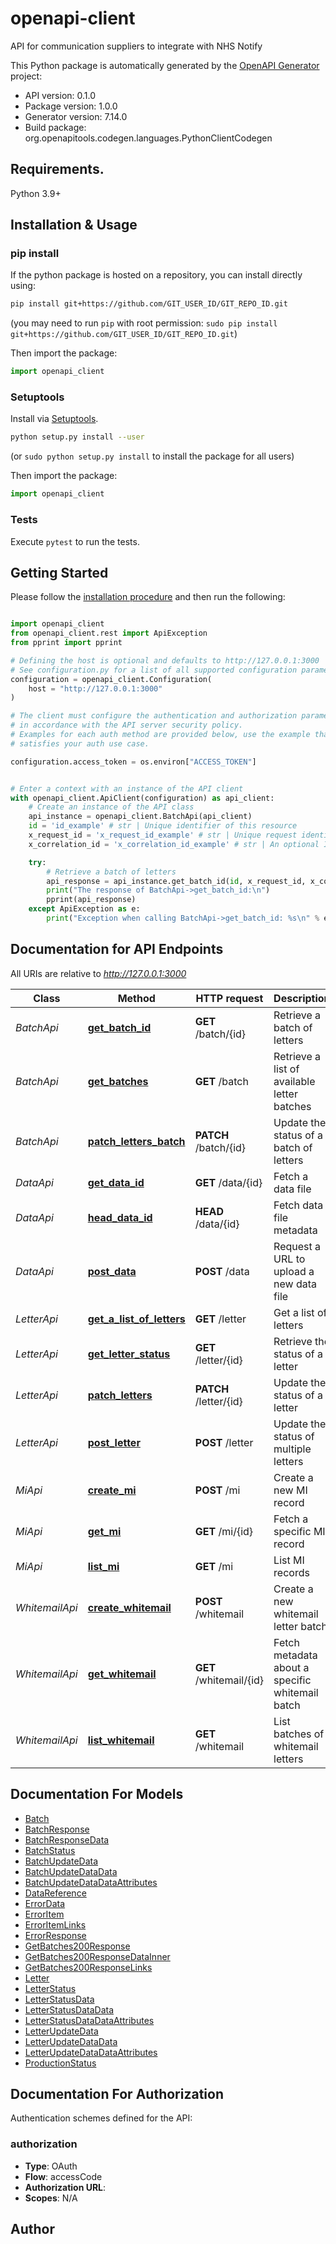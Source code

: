 # openapi-client
API for communication suppliers to integrate with NHS Notify

This Python package is automatically generated by the [OpenAPI Generator](https://openapi-generator.tech) project:

- API version: 0.1.0
- Package version: 1.0.0
- Generator version: 7.14.0
- Build package: org.openapitools.codegen.languages.PythonClientCodegen

## Requirements.

Python 3.9+

## Installation & Usage
### pip install

If the python package is hosted on a repository, you can install directly using:

```sh
pip install git+https://github.com/GIT_USER_ID/GIT_REPO_ID.git
```
(you may need to run `pip` with root permission: `sudo pip install git+https://github.com/GIT_USER_ID/GIT_REPO_ID.git`)

Then import the package:
```python
import openapi_client
```

### Setuptools

Install via [Setuptools](http://pypi.python.org/pypi/setuptools).

```sh
python setup.py install --user
```
(or `sudo python setup.py install` to install the package for all users)

Then import the package:
```python
import openapi_client
```

### Tests

Execute `pytest` to run the tests.

## Getting Started

Please follow the [installation procedure](#installation--usage) and then run the following:

```python

import openapi_client
from openapi_client.rest import ApiException
from pprint import pprint

# Defining the host is optional and defaults to http://127.0.0.1:3000
# See configuration.py for a list of all supported configuration parameters.
configuration = openapi_client.Configuration(
    host = "http://127.0.0.1:3000"
)

# The client must configure the authentication and authorization parameters
# in accordance with the API server security policy.
# Examples for each auth method are provided below, use the example that
# satisfies your auth use case.

configuration.access_token = os.environ["ACCESS_TOKEN"]


# Enter a context with an instance of the API client
with openapi_client.ApiClient(configuration) as api_client:
    # Create an instance of the API class
    api_instance = openapi_client.BatchApi(api_client)
    id = 'id_example' # str | Unique identifier of this resource
    x_request_id = 'x_request_id_example' # str | Unique request identifier, in the format of a GUID
    x_correlation_id = 'x_correlation_id_example' # str | An optional ID which you can use to track transactions across multiple systems. It can take any value, but we recommend avoiding `.` characters. If not provided in the request, NHS Notify will default to a system generated ID in its place. The ID will be returned in a response header. (optional)

    try:
        # Retrieve a batch of letters
        api_response = api_instance.get_batch_id(id, x_request_id, x_correlation_id=x_correlation_id)
        print("The response of BatchApi->get_batch_id:\n")
        pprint(api_response)
    except ApiException as e:
        print("Exception when calling BatchApi->get_batch_id: %s\n" % e)

```

## Documentation for API Endpoints

All URIs are relative to *http://127.0.0.1:3000*

Class | Method | HTTP request | Description
------------ | ------------- | ------------- | -------------
*BatchApi* | [**get_batch_id**](docs/BatchApi.md#get_batch_id) | **GET** /batch/{id} | Retrieve a batch of letters
*BatchApi* | [**get_batches**](docs/BatchApi.md#get_batches) | **GET** /batch | Retrieve a list of available letter batches
*BatchApi* | [**patch_letters_batch**](docs/BatchApi.md#patch_letters_batch) | **PATCH** /batch/{id} | Update the status of a batch of letters
*DataApi* | [**get_data_id**](docs/DataApi.md#get_data_id) | **GET** /data/{id} | Fetch a data file
*DataApi* | [**head_data_id**](docs/DataApi.md#head_data_id) | **HEAD** /data/{id} | Fetch data file metadata
*DataApi* | [**post_data**](docs/DataApi.md#post_data) | **POST** /data | Request a URL to upload a new data file
*LetterApi* | [**get_a_list_of_letters**](docs/LetterApi.md#get_a_list_of_letters) | **GET** /letter | Get a list of letters
*LetterApi* | [**get_letter_status**](docs/LetterApi.md#get_letter_status) | **GET** /letter/{id} | Retrieve the status of a letter
*LetterApi* | [**patch_letters**](docs/LetterApi.md#patch_letters) | **PATCH** /letter/{id} | Update the status of a letter
*LetterApi* | [**post_letter**](docs/LetterApi.md#post_letter) | **POST** /letter | Update the status of multiple letters
*MiApi* | [**create_mi**](docs/MiApi.md#create_mi) | **POST** /mi | Create a new MI record
*MiApi* | [**get_mi**](docs/MiApi.md#get_mi) | **GET** /mi/{id} | Fetch a specific MI record
*MiApi* | [**list_mi**](docs/MiApi.md#list_mi) | **GET** /mi | List MI records
*WhitemailApi* | [**create_whitemail**](docs/WhitemailApi.md#create_whitemail) | **POST** /whitemail | Create a new whitemail letter batch
*WhitemailApi* | [**get_whitemail**](docs/WhitemailApi.md#get_whitemail) | **GET** /whitemail/{id} | Fetch metadata about a specific whitemail batch
*WhitemailApi* | [**list_whitemail**](docs/WhitemailApi.md#list_whitemail) | **GET** /whitemail | List batches of whitemail letters


## Documentation For Models

 - [Batch](docs/Batch.md)
 - [BatchResponse](docs/BatchResponse.md)
 - [BatchResponseData](docs/BatchResponseData.md)
 - [BatchStatus](docs/BatchStatus.md)
 - [BatchUpdateData](docs/BatchUpdateData.md)
 - [BatchUpdateDataData](docs/BatchUpdateDataData.md)
 - [BatchUpdateDataDataAttributes](docs/BatchUpdateDataDataAttributes.md)
 - [DataReference](docs/DataReference.md)
 - [ErrorData](docs/ErrorData.md)
 - [ErrorItem](docs/ErrorItem.md)
 - [ErrorItemLinks](docs/ErrorItemLinks.md)
 - [ErrorResponse](docs/ErrorResponse.md)
 - [GetBatches200Response](docs/GetBatches200Response.md)
 - [GetBatches200ResponseDataInner](docs/GetBatches200ResponseDataInner.md)
 - [GetBatches200ResponseLinks](docs/GetBatches200ResponseLinks.md)
 - [Letter](docs/Letter.md)
 - [LetterStatus](docs/LetterStatus.md)
 - [LetterStatusData](docs/LetterStatusData.md)
 - [LetterStatusDataData](docs/LetterStatusDataData.md)
 - [LetterStatusDataDataAttributes](docs/LetterStatusDataDataAttributes.md)
 - [LetterUpdateData](docs/LetterUpdateData.md)
 - [LetterUpdateDataData](docs/LetterUpdateDataData.md)
 - [LetterUpdateDataDataAttributes](docs/LetterUpdateDataDataAttributes.md)
 - [ProductionStatus](docs/ProductionStatus.md)


<a id="documentation-for-authorization"></a>
## Documentation For Authorization


Authentication schemes defined for the API:
<a id="authorization"></a>
### authorization

- **Type**: OAuth
- **Flow**: accessCode
- **Authorization URL**: 
- **Scopes**: N/A


## Author





